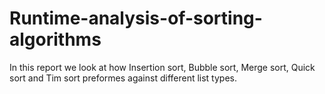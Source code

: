 # Runtime-analysis-of-sorting-algorithms
In this report we look at how Insertion sort, Bubble sort, Merge sort, Quick sort and Tim sort preformes against different list types.
